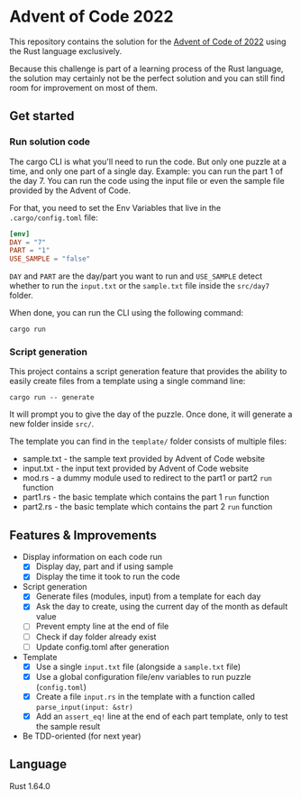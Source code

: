 # Advent of Code 2022

This repository contains the solution for the [Advent of Code of 2022](https://adventofcode.com/2022) using the Rust language exclusively.

Because this challenge is part of a learning process of the Rust language, the solution may certainly not be the perfect solution and you can still find room for improvement on most of them.

## Get started

### Run solution code

The cargo CLI is what you'll need to run the code. But only one puzzle at a time, and only one part of a single day. Example: you can run the part 1 of the day 7. You can run the code using the input file or even the sample file provided by the Advent of Code.

For that, you need to set the Env Variables that live in the `.cargo/config.toml` file:

```toml
[env]
DAY = "7"
PART = "1"
USE_SAMPLE = "false"
```

`DAY` and `PART` are the day/part you want to run and `USE_SAMPLE` detect whether to run the `input.txt` or the `sample.txt` file inside the `src/day7` folder.

When done, you can run the CLI using the following command:

```
cargo run
```

### Script generation

This project contains a script generation feature that provides the ability to easily create files from a template using a single command line:

```
cargo run -- generate
```

It will prompt you to give the day of the puzzle. Once done, it will generate a new folder inside `src/`.

The template you can find in the `template/` folder consists of multiple files:

- sample.txt - the sample text provided by Advent of Code website
- input.txt - the input text provided by Advent of Code website
- mod.rs - a dummy module used to redirect to the part1 or part2 `run` function
- part1.rs - the basic template which contains the part 1 `run` function
- part2.rs - the basic template which contains the part 2 `run` function

## Features & Improvements

- Display information on each code run
  - [x] Display day, part and if using sample
  - [x] Display the time it took to run the code
- Script generation
  - [x] Generate files (modules, input) from a template for each day
  - [x] Ask the day to create, using the current day of the month as default value
  - [ ] Prevent empty line at the end of file
  - [ ] Check if day folder already exist
  - [ ] Update config.toml after generation
- Template
  - [x] Use a single `input.txt` file (alongside a `sample.txt` file)
  - [x] Use a global configuration file/env variables to run puzzle (`config.toml`)
  - [x] Create a file `input.rs` in the template with a function called `parse_input(input: &str)`
  - [x] Add an `assert_eq!` line at the end of each part template, only to test the sample result
- Be TDD-oriented (for next year)

## Language

Rust 1.64.0
